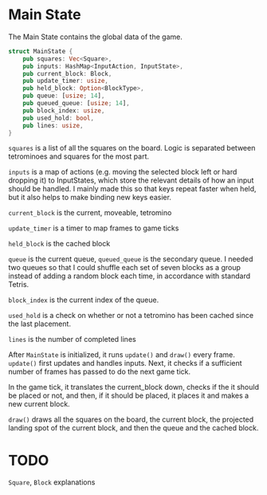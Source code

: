 # Main State

The Main State contains the global data of the game.
```rust
struct MainState {
    pub squares: Vec<Square>,
    pub inputs: HashMap<InputAction, InputState>,
    pub current_block: Block,
    pub update_timer: usize,
    pub held_block: Option<BlockType>,
    pub queue: [usize; 14],
    pub queued_queue: [usize; 14],
    pub block_index: usize,
    pub used_hold: bool,
    pub lines: usize,
}
```

`squares` is a list of all the squares on the board. Logic is separated between tetrominoes and squares for the most part.

`inputs` is a map of actions (e.g. moving the selected block left or hard dropping it) to InputStates, which store the relevant details of how an input should be handled. I mainly made this so that keys repeat faster when held, but it also helps to make binding new keys easier.

`current_block` is the current, moveable, tetromino

`update_timer` is a timer to map frames to game ticks

`held_block` is the cached block

`queue` is the current queue, `queued_queue` is the secondary queue. I needed two queues so that I could shuffle each set of seven blocks as a group instead of adding a random block each time, in accordance with standard Tetris.

`block_index` is the current index of the queue.

`used_hold` is a check on whether or not a tetromino has been cached since the last placement.

`lines` is the number of completed lines

After `MainState` is initialized, it runs `update()` and `draw()` every frame. `update()` first updates and handles inputs. Next, it checks if a sufficient number of frames has passed to do the next game tick.

In the game tick, it translates the current_block down, checks if the it should be placed or not, and then, if it should be placed, it places it and makes a new current block.

`draw()` draws all the squares on the board, the current block, the projected landing spot of the current block, and then the queue and the cached block.

# TODO
`Square`, `Block` explanations
